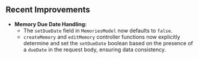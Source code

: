 
## Recent Improvements

*   **Memory Due Date Handling:**
    *   The `setDueDate` field in `MemoriesModel` now defaults to `false`.
    *   `createMemory` and `editMemory` controller functions now explicitly determine and set the `setDueDate` boolean based on the presence of a `dueDate` in the request body, ensuring data consistency.
